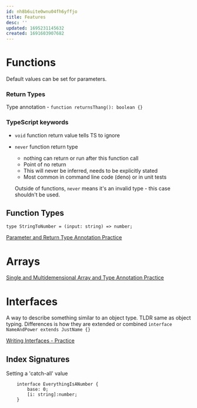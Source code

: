 ```yaml
---
id: nh8b6uite0wnu04fh6yffjo
title: Features
desc: ''
updated: 1695231145632
created: 1691603907682
---
```

# Functions

Default values can be set for parameters.
### Return Types
Type annotation - `function returnsThang(): boolean {}`

### TypeScript keywords
* `void`  function return value tells TS to ignore
* `never` function return type
    - nothing can return or run after this function call
    - Point of no return
    - This will never be inferred, needs to be explicitly stated
    - Most common in command line code (deno) or in unit tests
    
    Outside of functions, `never` means it's an invalid type - this case shouldn't be used.

## Function Types
`type StringToNumber = (input: string) => number;`

[Parameter and Return Type Annotation Practice](https://www.learningtypescript.com/functions/secret-secrets/)


# Arrays
[Single and Multidemensional Array and Type Annotation Practice](https://www.learningtypescript.com/arrays/analyzing-dna/)

# Interfaces
A way to describe something similar to an object type. TLDR same as object typing.
Differences is how they are extended or combined
`interface NameAndPower extends JustName {}`

[Writing Interfaces - Practice](https://www.learningtypescript.com/interfaces/vacation-planning/)

## Index Signatures
Setting a 'catch-all' value
```
    interface EverythingIsANumber {
        base: 0;
        [i: string]:number;
    }
```    